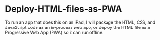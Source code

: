 # Deploy-HTML-files-as-PWA
To run an app that does this on an iPad, I will package the HTML, CSS, and JavaScript code as an in-process web app, or deploy the HTML file as a Progressive Web App (PWA) so it can run offline.
